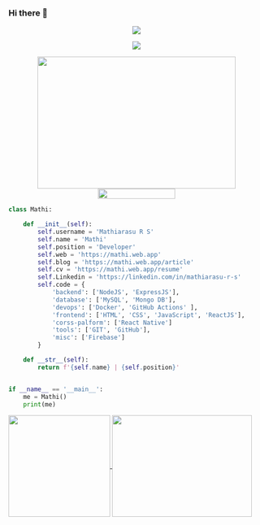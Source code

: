 ### Hi there 👋


<!--💬GREETINGSTITLE / 🌐WEBSITE: https://github.com/denvercoder1/readme-typing-svg -->
<p align="center">
<img src="https://readme-typing-svg.herokuapp.com?font=Orbitron&size=40&color=%2324A500&height=67&duration=3000&center=true&lines=%F0%9F%85%B6%F0%9F%86%81%F0%9F%85%B4%F0%9F%85%B4%F0%9F%86%83%F0%9F%85%B8%F0%9F%85%BD%F0%9F%85%B6%F0%9F%86%82">

<!--🖼️-->
<p align="center">
<img src="https://readme-typing-svg.herokuapp.com?font=Orbitron&size=40&color=%2324A500&height=67&duration=3000&center=true&lines=%F0%9F%85%B6%F0%9F%86%81%F0%9F%85%B4%F0%9F%85%B4%F0%9F%86%83%F0%9F%85%B8%F0%9F%85%BD%F0%9F%85%B6%F0%9F%86%82">

<!--🖼️-->
<p align="center">
<img src="https://media1.giphy.com/media/qgQUggAC3Pfv687qPC/giphy.gif" height="260" width="390">

<!--📏LINE-->
<img src="https://i.imgur.com/dBaSKWF.gif" height="20" width="55%">


```python
class Mathi:

    def __init__(self):
        self.username = 'Mathiarasu R S'
        self.name = 'Mathi'
        self.position = 'Developer'
        self.web = 'https://mathi.web.app'
        self.blog = 'https://mathi.web.app/article'
        self.cv = 'https://mathi.web.app/resume'
        self.Linkedin = 'https://linkedin.com/in/mathiarasu-r-s'
        self.code = {
            'backend': ['NodeJS', 'ExpressJS'],
            'database': ['MySQL', 'Mongo DB'],
            'devops': ['Docker', 'GitHub Actions' ],
            'frontend': ['HTML', 'CSS', 'JavaScript', 'ReactJS'],
            'corss-palform': ['React Native']
            'tools': ['GIT', 'GitHub'],
            'misc': ['Firebase']
        }

    def __str__(self):
        return f'{self.name} | {self.position}'


if __name__ == '__main__':
    me = Mathi()
    print(me)


```

<a href="https://Mathi.web.app/">
 <img height=200 align="center" src="https://github-readme-stats.vercel.app/api?username=Mathiarasu05&hide=prs&rank_icon=github&show_icons=true&theme=tokyonight" />
</a>
<a href="https://Mathi.web.app/">
<img height=200 width=275 align="center" src="https://github-readme-stats.vercel.app/api/top-langs/?username=Mathiarasu05&size_weight=0.7&count_weight=0.7&theme=dark#gh-dark-mode-only&exclude_repo=camps,Mathiarasu05.github.io,quadra,itsherotime&layout=compact&card_width=400" />
</a>
